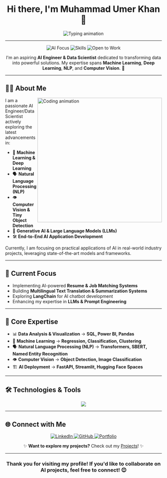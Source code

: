 <!--- MuhammadUmerKhan/MuhammadUmerKhan is a special repository because its `README.md` (this file) appears on your GitHub profile. --->

<h1 align="center">Hi there, I'm Muhammad Umer Khan 👋</h1>

<div align="center">
  <img src="https://readme-typing-svg.herokuapp.com?font=Fira+Code&size=28&duration=3000&pause=500&color=00CFFF&center=true&vCenter=true&width=900&height=50&lines=AI+%2F+Data+Scientist+%7C+ML+%7C+NLP+%7C+Deep+Learning;Exploring+Generative+AI+%7C+LLMs+%7C+Computer+Vision;Building+Real-World+AI+Applications;Passionate+Problem+Solver!" alt="Typing animation"/>
</div>

---

<p align="center">
  <img src="https://img.shields.io/badge/Focus-Artificial%20Intelligence-brightgreen" alt="AI Focus">
  <img src="https://img.shields.io/badge/Skills-Python%20%7C%20ML%20%7C%20DL%20%7C%20NLP-blue" alt="Skills">
  <img src="https://img.shields.io/badge/Status-Open%20to%20Work-success" alt="Open to Work">
</p>

<p align="center">I'm an aspiring <strong>AI Engineer & Data Scientist</strong> dedicated to transforming data into powerful solutions. My expertise spans <strong>Machine Learning</strong>, <strong>Deep Learning</strong>, <strong>NLP</strong>, and <strong>Computer Vision</strong>. 🚀</p>

---

## 👨‍💻 About Me

<img align="right" alt="Coding animation" width="400" src="https://media.giphy.com/media/qgQUggAC3Pfv687qPC/giphy.gif">

I am a passionate AI Engineer/Data Scientist actively exploring the latest advancements in:

- 🤖 **Machine Learning & Deep Learning**
- 🗣️ **Natural Language Processing (NLP)**
- 👁️ **Computer Vision & Tiny Object Detection**
- 🎨 **Generative AI & Large Language Models (LLMs)**
- 🛠️ **End-to-End AI Application Development**

Currently, I am focusing on practical applications of AI in real-world industry projects, leveraging state-of-the-art models and frameworks.

---

## 🚀 Current Focus
- Implementing AI-powered **Resume & Job Matching Systems**
- Building **Multilingual Text Translation & Summarization Systems**
- Exploring **LangChain** for AI chatbot development
- Enhancing my expertise in **LLMs & Prompt Engineering**

---

## 🧠 Core Expertise

- 📊 **Data Analysis & Visualization** → **SQL, Power BI, Pandas**
- 🤖 **Machine Learning** → **Regression, Classification, Clustering**
- 🗣️ **Natural Language Processing (NLP)** → **Transformers, SBERT, Named Entity Recognition**
- 👁️ **Computer Vision** → **Object Detection, Image Classification**
- 🏗️ **AI Deployment** → **FastAPI, Streamlit, Hugging Face Spaces**

---

## 🛠 Technologies & Tools

<p align="center">
  <img src="https://skillicons.dev/icons?i=python,tensorflow,pytorch,fastapi,sql,docker,git,github,vscode,jupyter" />
</p>

---

## 🌐 Connect with Me

<p align="center">
  <a href="https://www.linkedin.com/in/muhammad-umer-khan-61729b260/" target="_blank">
    <img src="https://img.shields.io/badge/LinkedIn-0077B5?style=for-the-badge&logo=linkedin&logoColor=white" alt="LinkedIn"/>
  </a>
  <a href="https://github.com/MuhammadUmerKhan" target="_blank">
    <img src="https://img.shields.io/badge/GitHub-181717?style=for-the-badge&logo=github&logoColor=white" alt="GitHub"/>
  </a>
  <a href="https://portfolio-sigma-mocha-67.vercel.app/" target="_blank">
    <img src="https://img.shields.io/badge/Portfolio-1f2937?style=for-the-badge&logo=google-chrome&logoColor=white" alt="Portfolio"/>
  </a>
</p>

<p align="center">✨ <strong>Want to explore my projects?</strong> Check out my <a href="https://portfolio-sigma-mocha-67.vercel.app/Projects" target="_blank">Projects</a>! ✨</p>

---

<h3 align="center">Thank you for visiting my profile! If you'd like to collaborate on AI projects, feel free to connect! 😊</h3>
